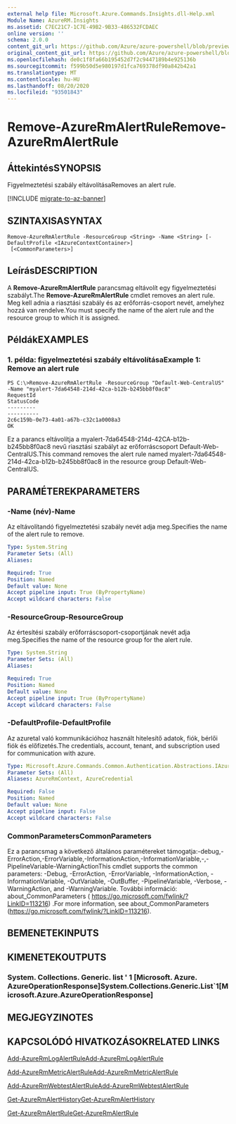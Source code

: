 ```yaml
---
external help file: Microsoft.Azure.Commands.Insights.dll-Help.xml
Module Name: AzureRM.Insights
ms.assetid: C7EC21C7-1C7E-49B2-9B33-486532FCDAEC
online version: ''
schema: 2.0.0
content_git_url: https://github.com/Azure/azure-powershell/blob/preview/src/ResourceManager/Insights/Commands.Insights/help/Remove-AzureRmAlertRule.md
original_content_git_url: https://github.com/Azure/azure-powershell/blob/preview/src/ResourceManager/Insights/Commands.Insights/help/Remove-AzureRmAlertRule.md
ms.openlocfilehash: de0c1f8fa66b195452d7f2c9447189b4e925136b
ms.sourcegitcommit: f599b50d5e980197d1fca769378df90a842b42a1
ms.translationtype: MT
ms.contentlocale: hu-HU
ms.lasthandoff: 08/20/2020
ms.locfileid: "93501843"
---
```

# <span data-ttu-id="3de7a-101">Remove-AzureRmAlertRule</span><span class="sxs-lookup"><span data-stu-id="3de7a-101">Remove-AzureRmAlertRule</span></span>

## <span data-ttu-id="3de7a-102">Áttekintés</span><span class="sxs-lookup"><span data-stu-id="3de7a-102">SYNOPSIS</span></span>
<span data-ttu-id="3de7a-103">Figyelmeztetési szabály eltávolítása</span><span class="sxs-lookup"><span data-stu-id="3de7a-103">Removes an alert rule.</span></span>

[!INCLUDE [migrate-to-az-banner](../../includes/migrate-to-az-banner.md)]

## <span data-ttu-id="3de7a-104">SZINTAXISA</span><span class="sxs-lookup"><span data-stu-id="3de7a-104">SYNTAX</span></span>

```
Remove-AzureRmAlertRule -ResourceGroup <String> -Name <String> [-DefaultProfile <IAzureContextContainer>]
 [<CommonParameters>]
```

## <span data-ttu-id="3de7a-105">Leírás</span><span class="sxs-lookup"><span data-stu-id="3de7a-105">DESCRIPTION</span></span>
<span data-ttu-id="3de7a-106">A **Remove-AzureRmAlertRule** parancsmag eltávolít egy figyelmeztetési szabályt.</span><span class="sxs-lookup"><span data-stu-id="3de7a-106">The **Remove-AzureRmAlertRule** cmdlet removes an alert rule.</span></span>
<span data-ttu-id="3de7a-107">Meg kell adnia a riasztási szabály és az erőforrás-csoport nevét, amelyhez hozzá van rendelve.</span><span class="sxs-lookup"><span data-stu-id="3de7a-107">You must specify the name of the alert rule and the resource group to which it is assigned.</span></span>

## <span data-ttu-id="3de7a-108">Példák</span><span class="sxs-lookup"><span data-stu-id="3de7a-108">EXAMPLES</span></span>

### <span data-ttu-id="3de7a-109">1. példa: figyelmeztetési szabály eltávolítása</span><span class="sxs-lookup"><span data-stu-id="3de7a-109">Example 1: Remove an alert rule</span></span>
```
PS C:\>Remove-AzureRmAlertRule -ResourceGroup "Default-Web-CentralUS" -Name "myalert-7da64548-214d-42ca-b12b-b245bb8f0ac8"
RequestId                                                                                                    StatusCode
---------                                                                                                    ----------
2c6c159b-0e73-4a01-a67b-c32c1a0008a3                                                                                 OK
```

<span data-ttu-id="3de7a-110">Ez a parancs eltávolítja a myalert-7da64548-214d-42CA-b12b-b245bb8f0ac8 nevű riasztási szabályt az erőforráscsoport Default-Web-CentralUS.</span><span class="sxs-lookup"><span data-stu-id="3de7a-110">This command removes the alert rule named myalert-7da64548-214d-42ca-b12b-b245bb8f0ac8 in the resource group Default-Web-CentralUS.</span></span>

## <span data-ttu-id="3de7a-111">PARAMÉTEREK</span><span class="sxs-lookup"><span data-stu-id="3de7a-111">PARAMETERS</span></span>

### <span data-ttu-id="3de7a-112">-Name (név)</span><span class="sxs-lookup"><span data-stu-id="3de7a-112">-Name</span></span>
<span data-ttu-id="3de7a-113">Az eltávolítandó figyelmeztetési szabály nevét adja meg.</span><span class="sxs-lookup"><span data-stu-id="3de7a-113">Specifies the name of the alert rule to remove.</span></span>

```yaml
Type: System.String
Parameter Sets: (All)
Aliases: 

Required: True
Position: Named
Default value: None
Accept pipeline input: True (ByPropertyName)
Accept wildcard characters: False
```

### <span data-ttu-id="3de7a-114">-ResourceGroup</span><span class="sxs-lookup"><span data-stu-id="3de7a-114">-ResourceGroup</span></span>
<span data-ttu-id="3de7a-115">Az értesítési szabály erőforráscsoport-csoportjának nevét adja meg.</span><span class="sxs-lookup"><span data-stu-id="3de7a-115">Specifies the name of the resource group for the alert rule.</span></span>

```yaml
Type: System.String
Parameter Sets: (All)
Aliases: 

Required: True
Position: Named
Default value: None
Accept pipeline input: True (ByPropertyName)
Accept wildcard characters: False
```

### <span data-ttu-id="3de7a-116">-DefaultProfile</span><span class="sxs-lookup"><span data-stu-id="3de7a-116">-DefaultProfile</span></span>
<span data-ttu-id="3de7a-117">Az azuretal való kommunikációhoz használt hitelesítő adatok, fiók, bérlői fiók és előfizetés.</span><span class="sxs-lookup"><span data-stu-id="3de7a-117">The credentials, account, tenant, and subscription used for communication with azure.</span></span>

```yaml
Type: Microsoft.Azure.Commands.Common.Authentication.Abstractions.IAzureContextContainer
Parameter Sets: (All)
Aliases: AzureRmContext, AzureCredential

Required: False
Position: Named
Default value: None
Accept pipeline input: False
Accept wildcard characters: False
```

### <span data-ttu-id="3de7a-118">CommonParameters</span><span class="sxs-lookup"><span data-stu-id="3de7a-118">CommonParameters</span></span>
<span data-ttu-id="3de7a-119">Ez a parancsmag a következő általános paramétereket támogatja:-debug,-ErrorAction,-ErrorVariable,-InformationAction,-InformationVariable,-,-PipelineVariable-WarningAction</span><span class="sxs-lookup"><span data-stu-id="3de7a-119">This cmdlet supports the common parameters: -Debug, -ErrorAction, -ErrorVariable, -InformationAction, -InformationVariable, -OutVariable, -OutBuffer, -PipelineVariable, -Verbose, -WarningAction, and -WarningVariable.</span></span> <span data-ttu-id="3de7a-120">További információ: about_CommonParameters ( https://go.microsoft.com/fwlink/?LinkID=113216) .</span><span class="sxs-lookup"><span data-stu-id="3de7a-120">For more information, see about_CommonParameters (https://go.microsoft.com/fwlink/?LinkID=113216).</span></span>

## <span data-ttu-id="3de7a-121">BEMENETEK</span><span class="sxs-lookup"><span data-stu-id="3de7a-121">INPUTS</span></span>

## <span data-ttu-id="3de7a-122">KIMENETEK</span><span class="sxs-lookup"><span data-stu-id="3de7a-122">OUTPUTS</span></span>

### <span data-ttu-id="3de7a-123">System. Collections. Generic. list ' 1 [Microsoft. Azure. AzureOperationResponse]</span><span class="sxs-lookup"><span data-stu-id="3de7a-123">System.Collections.Generic.List\`1[Microsoft.Azure.AzureOperationResponse]</span></span>

## <span data-ttu-id="3de7a-124">MEGJEGYZI</span><span class="sxs-lookup"><span data-stu-id="3de7a-124">NOTES</span></span>

## <span data-ttu-id="3de7a-125">KAPCSOLÓDÓ HIVATKOZÁSOK</span><span class="sxs-lookup"><span data-stu-id="3de7a-125">RELATED LINKS</span></span>

[<span data-ttu-id="3de7a-126">Add-AzureRmLogAlertRule</span><span class="sxs-lookup"><span data-stu-id="3de7a-126">Add-AzureRmLogAlertRule</span></span>](./Add-AzureRmLogAlertRule.md)

[<span data-ttu-id="3de7a-127">Add-AzureRmMetricAlertRule</span><span class="sxs-lookup"><span data-stu-id="3de7a-127">Add-AzureRmMetricAlertRule</span></span>](./Add-AzureRmMetricAlertRule.md)

[<span data-ttu-id="3de7a-128">Add-AzureRmWebtestAlertRule</span><span class="sxs-lookup"><span data-stu-id="3de7a-128">Add-AzureRmWebtestAlertRule</span></span>](./Add-AzureRmWebtestAlertRule.md)

[<span data-ttu-id="3de7a-129">Get-AzureRmAlertHistory</span><span class="sxs-lookup"><span data-stu-id="3de7a-129">Get-AzureRmAlertHistory</span></span>](./Get-AzureRmAlertHistory.md)

[<span data-ttu-id="3de7a-130">Get-AzureRmAlertRule</span><span class="sxs-lookup"><span data-stu-id="3de7a-130">Get-AzureRmAlertRule</span></span>](./Get-AzureRmAlertRule.md)


